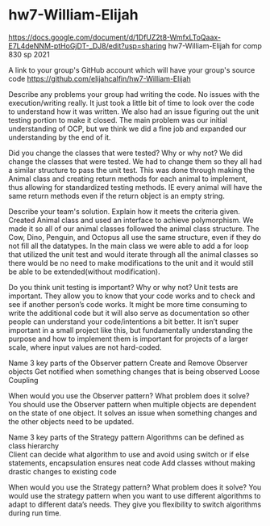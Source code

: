 # hw7-William-Elijah
https://docs.google.com/document/d/1DfUZ2t8-WmfxLToQaax-E7L4deNNM-ptHoGjDT-_DJ8/edit?usp=sharing
hw7-William-Elijah for comp 830 sp 2021


A link to your group's GitHub account which will have your group's source code
https://github.com/elijahcalfin/hw7-William-Elijah


Describe any problems your group had writing the code.
No issues with the execution/writing really. It just took a little bit of time to look over the code to understand how it was written. We also had an issue figuring out the unit testing portion to make it closed. The main problem was our initial understanding of OCP, but we think we did a fine job and expanded our understanding by the end of it. 


Did you change the classes that were tested?  Why or why not?
We did change the classes that were tested. We had to change them so they all had a similar structure to pass the unit test. This was done through making the Animal class and creating return methods for each animal to implement, thus allowing for standardized testing methods. IE every animal will have the same return methods even if the return object is an empty string.


Describe your team's solution.  Explain how it meets the criteria given.
Created Animal class and used an interface to achieve polymorphism. We made it so all of our animal classes followed the animal class structure. The Cow, Dino, Penguin, and Octopus all use the same structure, even if they do not fill all the datatypes. In the main class we were able to add a for loop that utilized the unit test and would iterate through all the animal classes so there would be no need to make modifications to the unit and it would still be able to be extended(without modification).


Do you think unit testing is important? Why or why not?
Unit tests are important. They allow you to know that your code works and to check and see if another person’s code works. It might be more time consuming to write the additional code but it will also serve as documentation so other people can understand your code/intentions a bit better. It isn’t super important in a small project like this, but fundamentally understanding the purpose and how to implement them is important for projects of a larger scale, where input values are not hard-coded.
 
 
Name 3 key parts of the Observer pattern
Create and Remove Observer objects
Get notified when something changes that is being observed
Loose Coupling


When would you use the Observer pattern?  What problem does it solve?
You should use the Observer pattern when multiple objects are dependent on the state of one object. It solves an issue when something changes and the other objects need to be updated.


Name 3 key parts of the Strategy pattern
Algorithms can be defined as class hierarchy  
Client can decide what algorithm to use and avoid using switch or if else statements, encapsulation ensures neat code
Add classes without making drastic changes to existing code


When would you use the Strategy pattern?  What problem does it solve?
You would use the strategy pattern when you want to use different algorithms to adapt to different data’s needs. They give you flexibility to switch algorithms during run time. 

